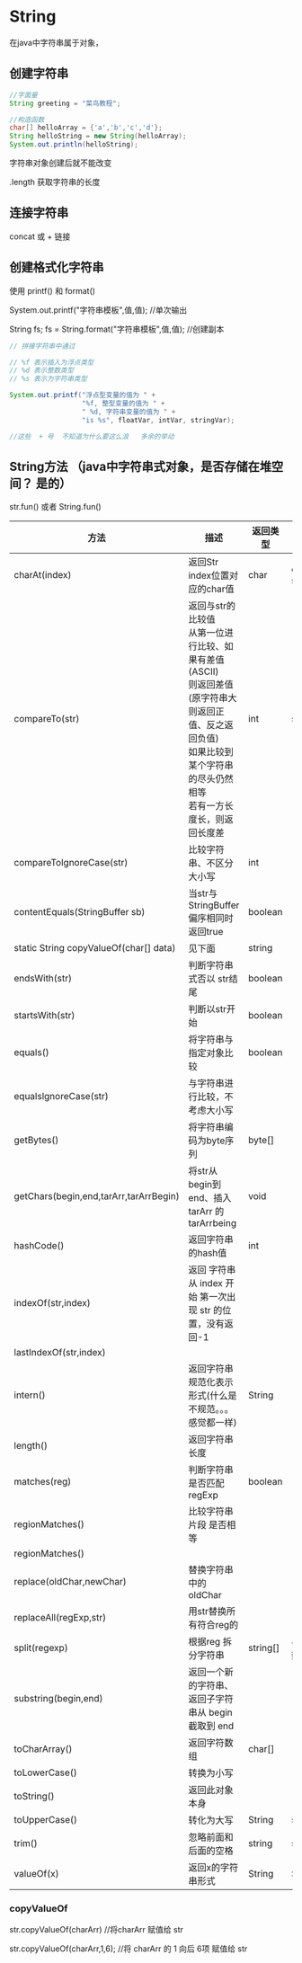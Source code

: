 # String  

在java中字符串属于对象，

## 创建字符串

```java
//字面量
String greeting = "菜鸟教程";

//构造函数
char[] helloArray = {'a','b','c','d'};
String helloString = new String(helloArray);
System.out.println(helloString);
```

字符串对象创建后就不能改变

.length 获取字符串的长度

## 连接字符串

concat  或  +   链接

## 创建格式化字符串

使用 printf()  和 format()

System.out.printf("字符串模板",值,值);   //单次输出

String fs;
fs = String.format("字符串模板",值,值); //创建副本

```java
// 拼接字符串中通过 

// %f 表示插入为浮点类型
// %d 表示整数类型
// %s 表示为字符串类型

System.out.printf("浮点型变量的值为 " +
                  "%f, 整型变量的值为 " +
                  " %d, 字符串变量的值为 " +
                  "is %s", floatVar, intVar, stringVar);

//这些  + 号  不知道为什么要这么浪   多余的举动
```

## String方法 （java中字符串式对象，是否存储在堆空间？ 是的）

str.fun() 或者 String.fun()

方法 | 描述 | 返回类型 | demo
-|-|-|-
charAt(index) | 返回Str index位置对应的char值 | char | char cha = str.charAt(3);
compareTo(str) | 返回与str的比较值<br> 从第一位进行比较、如果有差值(ASCII)<br>则返回差值(原字符串大则返回正值、反之返回负值)<br>如果比较到某个字符串的尽头仍然相等<br>若有一方长度长，则返回长度差 | int | str.compareTo(str)
compareTolgnoreCase(str) | 比较字符串、不区分大小写 | int
contentEquals(StringBuffer sb) | 当str与StringBuffer偏序相同时返回true | boolean
static String copyValueOf(char[] data) | 见下面 | string
endsWith(str) | 判断字符串式否以 str结尾 | boolean
startsWith(str) | 判断以str开始 | boolean
equals() | 将字符串与指定对象比较 | boolean
equalslgnoreCase(str) | 与字符串进行比较，不考虑大小写
getBytes() | 将字符串编码为byte序列 | byte[]
getChars(begin,end,tarArr,tarArrBegin) | 将str从begin到end、插入 tarArr 的tarArrbeing | void
hashCode() | 返回字符串的hash值 | int
indexOf(str,index) | 返回 字符串从 index 开始 第一次出现 str 的位置，没有返回-1
lastIndexOf(str,index) | 
intern() | 返回字符串规范化表示形式(什么是不规范。。。感觉都一样) |  String
length() | 返回字符串长度
matches(reg) | 判断字符串是否匹配regExp | boolean
regionMatches() | 比较字符串片段 是否相等
regionMatches() |
replace(oldChar,newChar) | 替换字符串中的oldChar
replaceAll(regExp,str) | 用str替换所有符合reg的
split(regexp) | 根据reg 拆分字符串 | string[] | 与js相同可以拆出来数组
substring(begin,end) |  返回一个新的字符串、返回子字符串从 begin 截取到 end
toCharArray() | 返回字符数组 | char[]
toLowerCase() | 转换为小写
toString() | 返回此对象本身 
toUpperCase() | 转化为大写 | String | str.toUpperCase()
trim() | 忽略前面和后面的空格 | string | str.trim()
valueOf(x) | 返回x的字符串形式 | String | String.valueOf(x)


### copyValueOf

str.copyValueOf(charArr)  //将charArr 赋值给 str

str.copyValueOf(charArr,1,6); //将 charArr 的 1 向后 6项 赋值给 str

